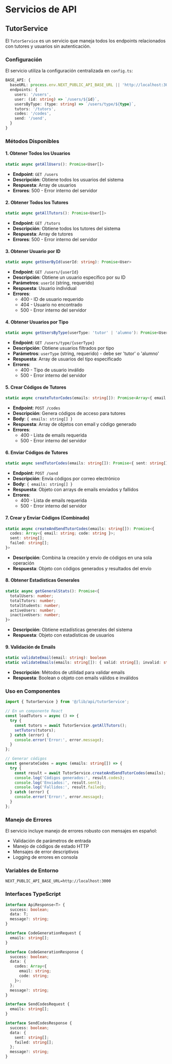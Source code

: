 # Servicios de API

## TutorService

El `TutorService` es un servicio que maneja todos los endpoints relacionados con tutores y usuarios sin autenticación.

### Configuración

El servicio utiliza la configuración centralizada en `config.ts`:

```typescript
BASE_API: {
  baseURL: process.env.NEXT_PUBLIC_API_BASE_URL || 'http://localhost:3000',
  endpoints: {
    users: '/users',
    user: (id: string) => `/users/${id}`,
    usersByType: (type: string) => `/users/type/${type}`,
    tutors: '/tutors',
    codes: '/codes',
    send: '/send',
  }
}
```

### Métodos Disponibles

#### 1. Obtener Todos los Usuarios
```typescript
static async getAllUsers(): Promise<User[]>
```
- **Endpoint**: `GET /users`
- **Descripción**: Obtiene todos los usuarios del sistema
- **Respuesta**: Array de usuarios
- **Errores**: 500 - Error interno del servidor

#### 2. Obtener Todos los Tutores
```typescript
static async getAllTutors(): Promise<User[]>
```
- **Endpoint**: `GET /tutors`
- **Descripción**: Obtiene todos los tutores del sistema
- **Respuesta**: Array de tutores
- **Errores**: 500 - Error interno del servidor

#### 3. Obtener Usuario por ID
```typescript
static async getUserById(userId: string): Promise<User>
```
- **Endpoint**: `GET /users/{userId}`
- **Descripción**: Obtiene un usuario específico por su ID
- **Parámetros**: `userId` (string, requerido)
- **Respuesta**: Usuario individual
- **Errores**: 
  - 400 - ID de usuario requerido
  - 404 - Usuario no encontrado
  - 500 - Error interno del servidor

#### 4. Obtener Usuarios por Tipo
```typescript
static async getUsersByType(userType: 'tutor' | 'alumno'): Promise<User[]>
```
- **Endpoint**: `GET /users/type/{userType}`
- **Descripción**: Obtiene usuarios filtrados por tipo
- **Parámetros**: `userType` (string, requerido) - debe ser 'tutor' o 'alumno'
- **Respuesta**: Array de usuarios del tipo especificado
- **Errores**:
  - 400 - Tipo de usuario inválido
  - 500 - Error interno del servidor

#### 5. Crear Códigos de Tutores
```typescript
static async createTutorCodes(emails: string[]): Promise<Array<{ email: string; code: string }>>
```
- **Endpoint**: `POST /codes`
- **Descripción**: Genera códigos de acceso para tutores
- **Body**: `{ emails: string[] }`
- **Respuesta**: Array de objetos con email y código generado
- **Errores**:
  - 400 - Lista de emails requerida
  - 500 - Error interno del servidor

#### 6. Enviar Códigos de Tutores
```typescript
static async sendTutorCodes(emails: string[]): Promise<{ sent: string[]; failed: string[] }>
```
- **Endpoint**: `POST /send`
- **Descripción**: Envía códigos por correo electrónico
- **Body**: `{ emails: string[] }`
- **Respuesta**: Objeto con arrays de emails enviados y fallidos
- **Errores**:
  - 400 - Lista de emails requerida
  - 500 - Error interno del servidor

#### 7. Crear y Enviar Códigos (Combinado)
```typescript
static async createAndSendTutorCodes(emails: string[]): Promise<{
  codes: Array<{ email: string; code: string }>;
  sent: string[];
  failed: string[];
}>
```
- **Descripción**: Combina la creación y envío de códigos en una sola operación
- **Respuesta**: Objeto con códigos generados y resultados del envío

#### 8. Obtener Estadísticas Generales
```typescript
static async getGeneralStats(): Promise<{
  totalUsers: number;
  totalTutors: number;
  totalStudents: number;
  activeUsers: number;
  inactiveUsers: number;
}>
```
- **Descripción**: Obtiene estadísticas generales del sistema
- **Respuesta**: Objeto con estadísticas de usuarios

#### 9. Validación de Emails
```typescript
static validateEmail(email: string): boolean
static validateEmails(emails: string[]): { valid: string[]; invalid: string[] }
```
- **Descripción**: Métodos de utilidad para validar emails
- **Respuesta**: Boolean o objeto con emails válidos e inválidos

### Uso en Componentes

```typescript
import { TutorService } from '@/lib/api/tutorService';

// En un componente React
const loadTutors = async () => {
  try {
    const tutors = await TutorService.getAllTutors();
    setTutors(tutors);
  } catch (error) {
    console.error('Error:', error.message);
  }
};

// Generar códigos
const generateCodes = async (emails: string[]) => {
  try {
    const result = await TutorService.createAndSendTutorCodes(emails);
    console.log('Códigos generados:', result.codes);
    console.log('Enviados:', result.sent);
    console.log('Fallidos:', result.failed);
  } catch (error) {
    console.error('Error:', error.message);
  }
};
```

### Manejo de Errores

El servicio incluye manejo de errores robusto con mensajes en español:

- Validación de parámetros de entrada
- Manejo de códigos de estado HTTP
- Mensajes de error descriptivos
- Logging de errores en consola

### Variables de Entorno

```env
NEXT_PUBLIC_API_BASE_URL=http://localhost:3000
```

### Interfaces TypeScript

```typescript
interface ApiResponse<T> {
  success: boolean;
  data: T;
  message?: string;
}

interface CodeGenerationRequest {
  emails: string[];
}

interface CodeGenerationResponse {
  success: boolean;
  data: {
    codes: Array<{
      email: string;
      code: string;
    }>;
  };
  message?: string;
}

interface SendCodesRequest {
  emails: string[];
}

interface SendCodesResponse {
  success: boolean;
  data: {
    sent: string[];
    failed: string[];
  };
  message?: string;
}
``` 